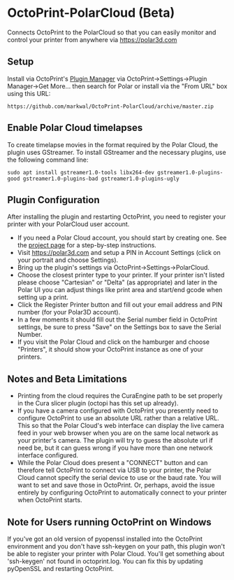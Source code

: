 # OctoPrint-PolarCloud (Beta)

Connects OctoPrint to the PolarCloud so that you can easily monitor and control
your printer from anywhere via https://polar3d.com

## Setup

Install via OctoPrint's [Plugin Manager](https://github.com/foosel/OctoPrint/wiki/Plugin:-Plugin-Manager)
via OctoPrint-\>Settings-\>Plugin Manager-\>Get More... then search for Polar or
install via the "From URL" box using this URL:

    https://github.com/markwal/OctoPrint-PolarCloud/archive/master.zip

## Enable Polar Cloud timelapses

To create timelapse movies in the format required by the Polar Cloud, the
plugin uses GStreamer.  To install GStreamer and the necessary plugins, use the
following command line:

```
sudo apt install gstreamer1.0-tools libx264-dev gstreamer1.0-plugins-good gstreamer1.0-plugins-bad gstreamer1.0-plugins-ugly
```

## Plugin Configuration

After installing the plugin and restarting OctoPrint, you need to register your
printer with your PolarCloud user account.
* If you need a Polar Cloud account, you should start by creating one.  See the
  [project page](https://markwal.github.io/OctoPrint-PolarCloud) for a
  step-by-step instructions.
* Visit https://polar3d.com and setup a PIN in Account Settings (click on your
  portrait and choose Settings).
* Bring up the plugin's settings via OctoPrint-\>Settings-\>PolarCloud.
* Choose the closest printer type to your printer. If your printer isn't listed
  please choose "Cartesian" or "Delta" (as appropriate) and later in the Polar UI
  you can adjust things like print area and start/end gcode when setting up a print.
* Click the Register Printer button and fill out your email address and PIN
  number (for your Polar3D account).
* In a few moments it should fill out the Serial number field in OctoPrint
  settings, be sure to press "Save" on the Settings box to save the Serial Number.
* If you visit the Polar Cloud and click on the hamburger and choose
  "Printers", it should show your OctoPrint instance as one of your printers.

## Notes and Beta Limitations

* Printing from the cloud requires the CuraEngine path to be set properly in
  the Cura slicer plugin (octopi has this set up already).
* If you have a camera configured with OctoPrint you presently need to configure
  OctoPrint to use an absolute URL rather than a relative URL.  This so that the
  Polar Cloud's web interface can display the live camera feed in your web browser
  when you are on the same local network as your printer's camera.  The plugin
  will try to guess the absolute url if need be, but it can guess wrong if you
  have more than one network interface configured.
* While the Polar Cloud does present a "CONNECT" button and can therefore
  tell OctoPrint to connect via USB to your printer, the Polar Cloud cannot
  specify the serial device to use or the baud rate.  You will want to set
  and save those in OctoPrint.  Or, perhaps, avoid the issue entirely by
  configuring OctoPrint to automatically connect to your printer when OctoPrint
  starts.

## Note for Users running OctoPrint on Windows

If you've got an old version of pyopenssl installed into the OctoPrint
environment and you don't have ssh-keygen on your path, this plugin won't be
able to register your printer with Polar Cloud. You'll get something about
'ssh-keygen' not found in octoprint.log.  You can fix this by updating
pyOpenSSL and restarting OctoPrint.
